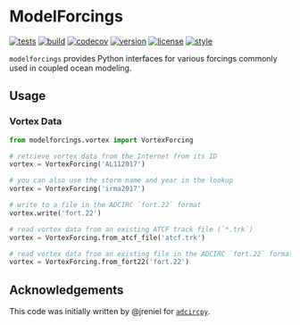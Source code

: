 # ModelForcings

[![tests](https://github.com/zacharyburnettNOAA/ModelForcings/workflows/tests/badge.svg)](https://github.com/zacharyburnettNOAA/ModelForcings/actions?query=workflow%3Atests)
[![build](https://github.com/zacharyburnettNOAA/ModelForcings/workflows/build/badge.svg)](https://github.com/zacharyburnettNOAA/ModelForcings/actions?query=workflow%3Abuild)
[![codecov](https://codecov.io/gh/zacharyburnettNOAA/ModelForcings/branch/main/graph/badge.svg?token=BQWB1QKJ3Q)](https://codecov.io/gh/zacharyburnettNOAA/ModelForcings)
[![version](https://img.shields.io/pypi/v/ModelForcings)](https://pypi.org/project/ModelForcings)
[![license](https://img.shields.io/github/license/zacharyburnettNOAA/ModelForcings)](https://opensource.org/licenses/gpl-license)
[![style](https://sourceforge.net/p/oitnb/code/ci/default/tree/_doc/_static/oitnb.svg?format=raw)](https://sourceforge.net/p/oitnb/code)

`modelforcings` provides Python interfaces for various forcings commonly used in coupled ocean modeling.

## Usage

### Vortex Data

```python
from modelforcings.vortex import VortexForcing

# retrieve vortex data from the Internet from its ID
vortex = VortexForcing('AL112017')

# you can also use the storm name and year in the lookup
vortex = VortexForcing('irma2017')

# write to a file in the ADCIRC `fort.22` format
vortex.write('fort.22')

# read vortex data from an existing ATCF track file (`*.trk`)
vortex = VortexForcing.from_atcf_file('atcf.trk')

# read vortex data from an existing file in the ADCIRC `fort.22` format
vortex = VortexForcing.from_fort22('fort.22')
```

## Acknowledgements

This code was initially written by @jreniel for [`adcircpy`](https://github.com/zacharyburnettNOAA/adcircpy). 
